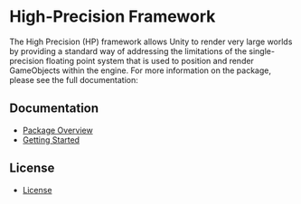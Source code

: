 # High-Precision Framework

The High Precision (HP) framework allows Unity to render very large worlds by providing a standard way of addressing the limitations of the single-precision floating point system that is used to position and render GameObjects within the engine. For more information
on the package, please see the full documentation:

## Documentation

- [Package Overview](Documentation~/index.md)
- [Getting Started](Documentation~/getting-started.md)

## License
* [License](LICENSE.md)
